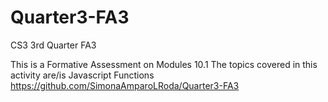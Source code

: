 # Quarter3-FA3

CS3 3rd Quarter FA3

This is a Formative Assessment on Modules 10.1
The topics covered in this activity are/is Javascript Functions
https://github.com/SimonaAmparoLRoda/Quarter3-FA3
